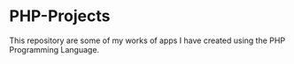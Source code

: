 # PHP-Projects
This repository are some of my works of apps I have created using the PHP Programming Language.
